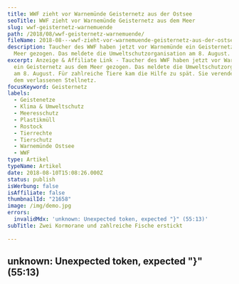 ```yaml
---
title: WWF zieht vor Warnemünde Geisternetz aus der Ostsee
seoTitle: WWF zieht vor Warnemünde Geisternetz aus dem Meer
slug: wwf-geisternetz-warnemuende
path: /2018/08/wwf-geisternetz-warnemuende/
fileName: 2018-08---wwf-zieht-vor-warnemuende-geisternetz-aus-der-ostsee.md
description: Taucher des WWF haben jetzt vor Warnemünde ein Geisternetz aus dem
  Meer gezogen. Das meldete die Umweltschutzorganisation am 8. August.
excerpt: Anzeige & Affiliate Link - Taucher des WWF haben jetzt vor Warnemünde
  ein Geisternetz aus dem Meer gezogen. Das meldete die Umweltschutzorganisation
  am 8. August. Für zahlreiche Tiere kam die Hilfe zu spät. Sie verendeten in
  dem verlassenen Stellnetz.
focusKeyword: Geisternetz
labels:
  - Geistenetze
  - Klima & Umweltschutz
  - Meeresschutz
  - Plastikmüll
  - Rostock
  - Tierrechte
  - Tierschutz
  - Warnemünde Ostsee
  - WWF
type: Artikel
typeName: Artikel
date: 2018-08-10T15:08:26.000Z
status: publish
isWerbung: false
isAffiliate: false
thumbnailId: "21658"
image: /img/demo.jpg
errors:
  invalidMdx: 'unknown: Unexpected token, expected "}" (55:13)'
subTitle: Zwei Kormorane und zahlreiche Fische erstickt
  
---
```


## unknown: Unexpected token, expected "}" (55:13)

<!--
_Anzeige &amp; Affiliate Link_

**Taucher des WWF haben jetzt vor Warnemünde ein Geisternetz aus dem Meer
gezogen. Das meldete die Umweltschutzorganisation am 8. August. Das rund 500
Meter lange Stellnetz wurde 60 bis 70 Fischen, vor allem Schollen und Dorschen,
sowie zwei Kormoranen zum Verhängnis. Sie erstickten qualvoll darin.**

Geisternetze werden weltweit immer wieder zur Todesfalle für Seevögeln, Fische
und Meeressäuger. Immer mehr davon schwimmen zusammen mit anderem
[Plastikmüll](/2017/08/kenia-sagt-plastiktueten-nein-danke/) in unseren Ozeanen.
Die Tierschützer berichteten nach der Bergung, das Netz habe zum Teil noch
aufrecht am Meeresboden gestanden.

Im Vorfeld an das Entfernen des Geisternetzes hatten sie bei einem
Erkundungstauchgang die toten Meeresbewohner darin gefunden. Damit keine
weiteren Lebewesen zu Schaden kommen konnten, wurde anschließend schnell
gehandelt. Glücklicherweise gab das Umweltamt in Rostock den Einsatz schnell
frei.

## Fachgerechte Entsorgung von Geisternetzen kaum möglich

Ein Problem bei der Bergung von Geisternetzen ist nach wie vor die fachgerechte
Entsorgung. In den Hafenstädten stehen keine Möglichkeiten zur Verfügung,
organisches Material von Wertstoffen zu trennen. Das für die Sinkleinen
verwendete Blei ist beispielsweise ein giftiger, jedoch wiederverwertbarer
Rohstoff. Das berichtet die Projektmanagerin Andrea Stolte für das
Geisternetzprogramm des WWF in der der Pressemitteilung.

Eigentlich sind Berufsfischer dazu verpflichtet, ihre Netze mit Fahnen oder
Bojen zu markieren. An dem aus der Ostsee geborgenen Netz waren keine derartigen
Markierungen mehr zu erkennen. So kam es dazu, dass sich über einen langen
Zeitraum hinweg unentdeckt Tiere darin verfangen konnten.

Andrea Stolte erzählt weiter, dass es sich dabei keineswegs um einen Einzelfall
handelt. Es passiert einfach immer wieder. „Ein Netz ohne Markierung zu stellen,
ist illegal. Gerade solche Funde zeigen, wie wichtig es ist, die
Kennzeichnungspflicht für Stellnetze durchzusetzen“, sagt sie. Sie fordert, dass
Markierungsbojen entwickelt werden, die das Auffinden und die Zuordnung von
Netzen erleichtern. Viel zu oft reißen die Markierungsbojen ab und Netze driften
aufs Meer hinaus.

## Die Meeresschützer sind auf Hinweise angewiesen

Das Netz von Warnemünde konnte aufgrund eines Tipps von einem Mitarbeiter der
Uni Rostock geortet und entfernt werden. Er hatte es beim Schnorcheln im Meer
entdeckt und die Stelle sofort gemeldet. Die Meeresschützer von WWF, Sea
Shepherd und Co. sind auf derartige Hinweise angewiesen. Je genauer, desto
besser.

„Es ist schwierig, ein verlorenes Netz aufzuspüren“, meint auch Andrea Stolte.
„Wir sind dankbar für jeden Hinweis dieser Art.“

Für das Jahr 2019 plant der WWF eine App, mit deren Hilfe Wassersportler
Fundstellen melden können. Bis dahin freuen sich die Naturschützer über Hinweise
unter geisternetze@wwf.de.

<script type="text/javascript" src="https://www.adcell.de/js/jsadlib.js"></script>

<script type="text/javascript">
    Adcell.user.setPartnerId("80259");
    Adcell.user.getAd({
        "wid":"170962",
        "target":"_blank"
    });
</script>

- _Hinweis: Dieser Beitrag enthält eine Anzeige mit einem Affiliate Link. Der
  Inhalt und meine Meinung wurden dadurch nicht beeinflusst. Infos zum Thema
  Werbekennzeichnung in meinem Blog findet Ihr auf meiner
  [Transparenz-Seite](/werbung/). _

**Quelle:** Pressemitteilung des WWF
[Link hier](https://www.wwf.de/2018/juli/500-meter-geisternetz-geborgen/)
**Titelbild:** [HeidelX](https://pixabay.com/de/users/HeidelX-281649/), pixabay

-->

  